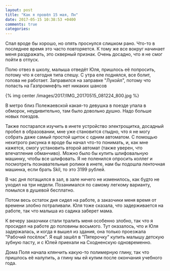 ```yaml
---
layout: post
title: "Как я провёл 15 мая, Пн"
date: 2017-05-15 10:38:53 +0400
comments: true
categories: 
---
```

Спал вроде бы хорошо, но опять проснулся слишком рано. Что-то в последнее время это часто повторяется. К тому же все вокруг начинает меня раздражать, это скверный признак. Очень досадно, что я не смог пойти в отпуск.

Полю отвез в школу, малыша отведёт Юля, пришлось её попросить, потому что я сегодня типа спешу. С утра еле поднялся, все болит, голова не работает. Заправился на заправке "Лукойл", потому что попасть на Газпромнефть нет никаких шансов

{% img center /images/2017/IMG_20170515_081224_800.jpg %}

В метро близ Полежаевской какая-то девушка в поезде упала в обморок, неудивительно, там было довольно душно. Надо больше новых поездов.

Также постарался изучить в инете устройство электрощитка, досадный пробел в образовании, мне уже становится стыдно, что я не могу собрать даже самый простой щиток с одним автоматом. С помощью нехитрого рисунка я вроде бы начал что-то понимать, и, как мне кажется, смогу установить второй автомат (также уверен, что впечатление обманчиво). Можно было бы купить шлифовальную машинку, чтобы все шлифовать. Я не поленился опросить коллег и посмотреть познавательные ролики в инете, нам бы подошла ленточная машинка, если брать Skil, то это 3199 рублей.

В час дня потащился в зал, в зале ничего не изменилось, как будто не уходил на три недели. Позанимался по самому легкому варианту, помылся в душевой бесплатно.

Потом весь остаток дня сидел на работе, а заказчики меня время от времени злобно потраливали. Юля тоже сказала, что задерживается на работе, так что малыша из садика заберет мама.

К вечеру заказчики стали тралить меня особенно злобно, так что я просидел на работе до половины восьмого. Тут оказалось, что и Юля задержалась, и когда я вышел из здания, она только проезжала "Рабочий посёлок". Я ещё зашёл в "Пятерочку" купить малышу детскую зубную пасту, и с Юлей приехали на Сходненскую одновременно.

Дома Поля начала клянчить какую-то полимерную глину, так что пришлось её налупить, а глину мы ей купим после окончания учебного года.